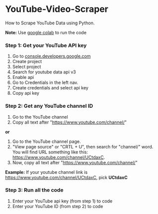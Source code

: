 # YouTube-Video-Scraper
How to Scrape YouTube Data using Python.


**Note:** Use <a href="https://colab.research.google.com/">google colab</a> to run the code

### Step 1: Get your YouTube API key
1. Go to <a href="https://console.developers.google.com/">console.developers.google.com</a>
2. Create project
3. Select project
4. Search for youtube data api v3
5. Enable api
6. Go to Credentials in the left nav.
7. Create credentials and select api key
8. Copy api key

### Step 2: Get any YouTube channel ID
1. Go to the YouTube channel
2. Copy all text after "https://www.youtube.com/channel/"

**or**
   
1. Go to the YouTube channel page.
2. "View page source" or "CRTL + U", then search for "channel/" word. You will find URL something like this: https://www.youtube.com/channel/UCtdaxC.
3. Now, copy all text after "https://www.youtube.com/channel/"

**Example:** If your youtube channel link is https://www.youtube.com/channel/UCtdaxC, pick **UCtdaxC**

### Step 3: Run all the code
1. Enter your YouTube api key (from step 1) to code
2. Enter your YouTube ID (from step 2) to code
